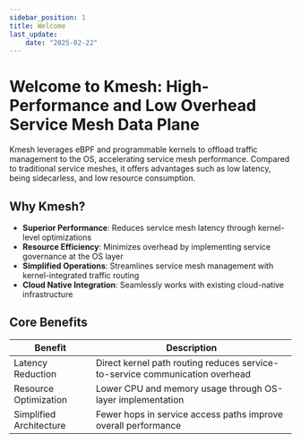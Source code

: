 ```yaml
---
sidebar_position: 1
title: Welcome
last_update:
    date: "2025-02-22"
---
```


# Welcome to Kmesh: High-Performance and Low Overhead Service Mesh Data Plane

Kmesh leverages eBPF and programmable kernels to offload traffic management to the OS, accelerating service mesh performance. Compared to traditional service meshes, it offers advantages such as low latency, being sidecarless, and low resource consumption.

## Why Kmesh?

- **Superior Performance**: Reduces service mesh latency through kernel-level optimizations
- **Resource Efficiency**: Minimizes overhead by implementing service governance at the OS layer
- **Simplified Operations**: Streamlines service mesh management with kernel-integrated traffic routing
- **Cloud Native Integration**: Seamlessly works with existing cloud-native infrastructure

## Core Benefits

| Benefit                 | Description                                                                  |
| ----------------------- | ---------------------------------------------------------------------------- |
| Latency Reduction       | Direct kernel path routing reduces service-to-service communication overhead |
| Resource Optimization   | Lower CPU and memory usage through OS-layer implementation                   |
| Simplified Architecture | Fewer hops in service access paths improve overall performance               |

<!-- In the following docs, we will explain:

- The [architecture](architecture/architecture) and highlights advantages of Kmesh.
- The [quick start](setup/quickstart) of Kmesh.
- The [performance](performance/performance) of Kmesh.
- The [community](community/contribute) of Kmesh. -->
